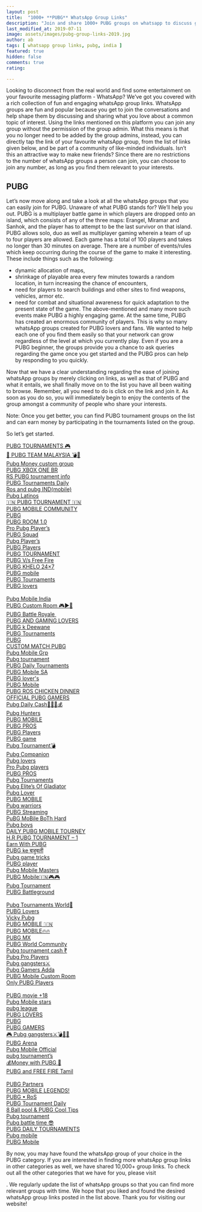 ```yaml
---
layout: post
title:  "1000+ **PUBG** WhatsApp Group Links"
description: "Join and share 1000+ PUBG groups on whatsapp to discuss game strategy or find new friends and players."
last_modified_at: 2019-07-11
image: assets/images/pubg-group-links-2019.jpg
author: ab
tags: [ whatsapp group links, pubg, india ]
featured: true
hidden: false
comments: true
rating:

---
```


Looking to disconnect from the real world and find some entertainment on your favourite messaging platform - WhatsApp? We’ve got you covered with a rich collection of fun and engaging whatsApp group links. WhatsApp groups are fun and popular because you get to join the conversations and help shape them by discussing and sharing what you love about a common topic of interest. Using the links mentioned on this platform you can join any group without the permission of the group admin. What this means is that you no longer need to be added by the group admins, instead, you can directly tap the link of your favourite whatsApp group, from the list of links given below, and be part of a community of like-minded individuals. Isn’t this an attractive way to make new friends? Since there are no restrictions to the number of whatsApp groups a person can join, you can choose to join any number, as long as you find them relevant to your interests.


## PUBG

Let’s now move along and take a look at all the whatsApp groups that you can easily join for PUBG. Unaware of what PUBG stands for? We’ll help you out.
PUBG is a multiplayer battle game in which players are dropped onto an island, which consists of any of the three maps: Erangel, Miramar and Sanhok, and the player has to attempt to be the last survivor on that island. PUBG allows solo, duo as well as multiplayer gaming wherein a team of up to four players are allowed. Each game has a total of 100 players and takes no longer than 30 minutes on average. There are a number of events/rules which keep occurring during the course of the game to make it interesting. These include things such as the following:
-  dynamic allocation of maps,
- shrinkage of playable area every few minutes towards a random location, in turn increasing the chance of encounters,
- need for players to search buildings and other sites to find weapons, vehicles, armor etc.
- need for combat and situational awareness for quick adaptation to the present state of the game.
The above-mentioned and many more such events make PUBG a highly engaging game. At the same time, PUBG has created an enormous community of players. This is why so many whatsApp groups created for PUBG lovers and fans. We wanted to help each one of you find them easily so that your network can grow regardless of the level at which you currently play. Even if you are a PUBG beginner, the groups provide you a chance to ask queries regarding the game once you get started and the PUBG pros can help by responding to you quickly.

Now that we have a clear understanding regarding the ease of joining whatsApp groups by merely clicking on links, as well as that of PUBG and what it entails, we shall finally move on to the list you have all been waiting to browse. Remember, all you need to do is click on the link and join it. As soon as you do so, you will immediately begin to enjoy the contents of the group amongst a community of people who share your interests.

Note: Once you get better, you can find PUBG tournament groups on the list and can earn money by participating in the tournaments listed on the group.

So let’s get started.

<a href="https://chat.whatsapp.com/invite/LgMkdXIc9zN8MfGuC6HsLD" rel="nofollow">PUBG TOURNAMENTS 🎮</a><br />
<a href="https://chat.whatsapp.com/invite/EAYy6MxoXV37XEtZIj8jR4" rel="nofollow">🌸 PUBG TEAM MALAYSIA 💣🔫</a><br />
<a href="https://chat.whatsapp.com/invite/CJSKgJlvHLwAMg6AgrMoqi" rel="nofollow">Pubg Money custom group</a><br />
<a href="https://chat.whatsapp.com/invite/E8NXF3wYcqK202hyFxIx0P" rel="nofollow"> PUBG XBOX ONE BR </a><br />
<a href="https://chat.whatsapp.com/invite/6fysPgEXIaeJXGwTTIk2Sj" rel="nofollow">RS PUBG tournament info</a><br />
<a href="https://chat.whatsapp.com/invite/0l3jIZ5JX2A1pRaPBtXTy8" rel="nofollow">PUBG Tournaments Daily</a><br />
<a href="https://chat.whatsapp.com/invite/3X5xeBF833FHwgeFSCMJ8m" rel="nofollow">Ros and pubg IND(mobile)</a><br />
<a href="https://chat.whatsapp.com/invite/D1NmdsgAGqk6wTf2gpZJgj" rel="nofollow">Pubg Latinos</a><br />
<a href="https://chat.whatsapp.com/invite/JxTlU2LfBnaEIDgWBUdhjP" rel="nofollow">🇮🇳 PUBG TOURNAMENT 🇮🇳</a><br />
<a href="https://chat.whatsapp.com/invite/BRv037dvTImEHndbCBML9H" rel="nofollow">PUBG MOBILE COMMUNITY</a><br />
<a href="https://chat.whatsapp.com/invite/J60X7MZn4OVBKH2OsxDsor" rel="nofollow">PUBG</a><br />
<a href="https://chat.whatsapp.com/invite/FagY79pDSo7GJS1b7LAZtJ" rel="nofollow">PUBG ROOM 1.0</a><br />
<a href="https://chat.whatsapp.com/invite/GE6rxQevOVqGqvQqB2PbhI" rel="nofollow">Pro Pubg Player’s</a><br />
<a href="https://chat.whatsapp.com/invite/1jV9AWXgAZGGzcRL4eFkQH" rel="nofollow">PUBG Squad</a><br />
<a href="https://chat.whatsapp.com/invite/DmKyAqpom65AS8q4bNWng8" rel="nofollow">Pubg Player’s</a><br />
<a href="https://chat.whatsapp.com/invite/2fMsq5W6m0u5mu9kBbdgMz" rel="nofollow">PUBG Players</a><br />
<a href="https://chat.whatsapp.com/invite/IkT7t3TnghW3b6IAM3wu8r" rel="nofollow">PUBG TOURNAMENT</a><br />
<a href="https://chat.whatsapp.com/invite/2fxnO9IF9CHG5jyiepoUMl" rel="nofollow">PUBG V/s Free Fire</a><br />
<a href="https://chat.whatsapp.com/invite/LqlSQOvdb1fHDVLlhdLSaQ" rel="nofollow">PUBG KHELO 24×7</a><br />
<a href="https://chat.whatsapp.com/invite/4Hgt2aRHx2gBkr15HlEEpp" rel="nofollow">PUBG mobile</a><br />
<a href="https://chat.whatsapp.com/invite/J9pktmfMhtn9dbWwdKKTbe" rel="nofollow">PUBG Tournaments</a><br />
<a href="https://chat.whatsapp.com/invite/C5L4OXiu4MQ8wdw77wFI61" rel="nofollow">PUBG lovers</a><br />
<a href="https://chat.whatsapp.com/invite/4eNzcGbrgbuDlMYJaxPB2y" rel="nofollow"></a><br />
<a href="https://chat.whatsapp.com/invite/HZpOOqcwgnDDybfHMni1GF" rel="nofollow">Pubg Mobile India</a><br />
<a href="https://chat.whatsapp.com/invite/Ji7SggOJxHg6Y6XGaQPhPS" rel="nofollow">PUBG Custom Room 🎮▶🔫</a><br />
<a href="https://chat.whatsapp.com/invite/IIvmnCCZrsk5ZTg1dy0kgy" rel="nofollow">PUBG Battle Royale </a><br />
<a href="https://chat.whatsapp.com/invite/EmW4VNRZEhFA7fPruqsRKn" rel="nofollow">PUBG AND GAMING LOVERS</a><br />
<a href="https://chat.whatsapp.com/invite/KWTQPpaSVD0A02T2twlovv" rel="nofollow">PUBG k Deewane</a><br />
<a href="https://chat.whatsapp.com/invite/EgsvkysZwvP4YQPbfhTT7S" rel="nofollow">PUBG Tournaments</a><br />
<a href="https://chat.whatsapp.com/invite/EakI3B2VyH4D86LKNLH3KY" rel="nofollow">PUBG</a><br />
<a href="https://chat.whatsapp.com/invite/1hndTwyh87N9UC7C313DRc" rel="nofollow">CUSTOM MATCH PUBG</a><br />
<a href="https://chat.whatsapp.com/invite/LVjLbCZcqRfEQm5eORjRcF" rel="nofollow">Pubg Mobile Grp</a><br />
<a href="https://chat.whatsapp.com/invite/86qTuj6q4no9IyPFgFmnE4" rel="nofollow">Pubg tournament</a><br />
<a href="https://chat.whatsapp.com/invite/Hd3oculSBSE3vq9xTYSnM3" rel="nofollow">PUBG Daily Tournaments</a><br />
<a href="https://chat.whatsapp.com/invite/11m0FVJVmCvKOAYZgu0PCA" rel="nofollow">PUBG Mobile SA</a><br />
<a href="https://chat.whatsapp.com/invite/4q9y7yoLpST4NATrdM9ruE" rel="nofollow">PUBG lover's</a><br />
<a href="https://chat.whatsapp.com/invite/F1OseUGL0JkCroSPgZSFk3" rel="nofollow">PUBG Mobile</a><br />
<a href="https://chat.whatsapp.com/invite/DuR6DQVYQ4739nd3ThQkHV" rel="nofollow">PUBG ROS CHICKEN DINNER</a><br />
<a href="https://chat.whatsapp.com/invite/IBEuPbiM3ihEsaxaOcnqR0" rel="nofollow">OFFICIAL PUBG GAMERS</a><br />
<a href="https://chat.whatsapp.com/invite/Gr6xFbeFCXH7T93jCCqOzB" rel="nofollow">Pubg Daily Cash💸💸💷💰</a><br />
<a href="https://chat.whatsapp.com/invite/BBKlDddYDvO4xpfQVKIPPj" rel="nofollow">Pubg Hunters</a><br />
<a href="https://chat.whatsapp.com/invite/0bez4si0ICE2lCMyDqKxXi" rel="nofollow">PUBG MOBILE</a><br />
<a href="https://chat.whatsapp.com/invite/1v2TYjfjlg38oUUx88Txui" rel="nofollow">PUBG PROS</a><br />
<a href="https://chat.whatsapp.com/invite/IfsvhIqqKPWHI9vyUuusuM" rel="nofollow">PUBG Players</a><br />
<a href="https://chat.whatsapp.com/invite/E6zErxQ95YnEE4UdaGY7VX" rel="nofollow">PUBG game</a><br />
<a href="https://chat.whatsapp.com/invite/JLmdSEjKNPk6Vd1P4xvLED" rel="nofollow">Pubg Tournament💣</a><br />
<a href="https://chat.whatsapp.com/invite/G2BFpViRyi94cCP2qs5M8u" rel="nofollow">Pubg Companion</a><br />
<a href="https://chat.whatsapp.com/invite/Jvdt6DUTByp4XvQVS6lUvi" rel="nofollow">Pubg lovers </a><br />
<a href="https://chat.whatsapp.com/invite/ESn0d8F6qa0DBsvQ4Lyxdp" rel="nofollow">Pro Pubg players</a><br />
<a href="https://chat.whatsapp.com/invite/KYdOSG22hr12nWRh5Ykugv" rel="nofollow">PUBG PROS</a><br />
<a href="https://chat.whatsapp.com/invite/224ELWAqknU0ZydgpylPf7" rel="nofollow">Pubg Tournaments</a><br />
<a href="https://chat.whatsapp.com/invite/EIrU0xBWGtsGZOmAAu9cgE" rel="nofollow">Pubg Elite’s Of Gladiator</a><br />
<a href="https://chat.whatsapp.com/invite/KfoQu98se7V4H9uVO4lG1s" rel="nofollow">Pubg Lover</a><br />
<a href="https://chat.whatsapp.com/invite/CRMh7jzAy67G3IKfk8K6bq" rel="nofollow">PUBG MOBILE</a><br />
<a href="https://chat.whatsapp.com/invite/CzBHM9YCBMo5mvUtwjhZBP" rel="nofollow">Pubg warriors</a><br />
<a href="https://chat.whatsapp.com/invite/G1NxKS9QpZ8BkTyRWZvNNX" rel="nofollow">PUBG Streaming</a><br />
<a href="https://chat.whatsapp.com/invite/I72aNSIa8Se9Ygt38VyLsN" rel="nofollow">PuBG MoBile BoTh Hard</a><br />
<a href="https://chat.whatsapp.com/invite/DgMHyF9KcERLDz5SkF0BeY" rel="nofollow">Pubg boys</a><br />
<a href="https://chat.whatsapp.com/invite/F3mr33UYJPL3kfwPHV8dAV" rel="nofollow"> DAILY PUBG MOBILE TOURNEY</a><br />
<a href="https://chat.whatsapp.com/invite/BfpvsJAHlGxDcb53XylD0A" rel="nofollow">H.R PUBG TOURNAMENT – 1</a><br />
<a href="https://chat.whatsapp.com/invite/Dyw6fD89YuLGfKPh7fEHW8" rel="nofollow">Earn With PUBG</a><br />
<a href="https://chat.whatsapp.com/invite/IB45mtL1dBl8mFQiCov9eT" rel="nofollow">PUBG ke बाहुबली</a><br />
<a href="https://chat.whatsapp.com/invite/BFLNbFaLPg3CZ5teHUaQne" rel="nofollow">Pubg game tricks</a><br />
<a href="https://chat.whatsapp.com/invite/4pnmdRSVwUQEidpbFdvM3b" rel="nofollow">PUBG player</a><br />
<a href="https://chat.whatsapp.com/invite/BKJgJqLkWXY9yEgWubrqHa" rel="nofollow">Pubg Mobile Masters</a><br />
<a href="https://chat.whatsapp.com/invite/IqNvgKIQt5Q5afhnxYey2j" rel="nofollow"> PUBG Mobile🇮🇳🎮🎮 </a><br />
<a href="https://chat.whatsapp.com/invite/DtnlVRE8h7GIhytzqTWAs7" rel="nofollow">Pubg Tournament</a><br />
<a href="https://chat.whatsapp.com/invite/3dZUukaSUrKGppebMF2Blb" rel="nofollow">PUBG Battleground</a><br />
<a href="https://chat.whatsapp.com/invite/INJInFxMrT6GEtxCtwaBDm" rel="nofollow"></a><br />
<a href="https://chat.whatsapp.com/invite/E9kXClcjIGw6lakbqmA3iQ#" rel="nofollow">Pubg Tournaments World👑</a><br />
<a href="https://chat.whatsapp.com/invite/C5QGQVlolBp3ODCbxaDJgD" rel="nofollow">PUBG Lovers</a><br />
<a href="https://chat.whatsapp.com/invite/D3ljzrL5ICxGBZZC6C5xka" rel="nofollow">Vicky Pubg</a><br />
<a href="https://chat.whatsapp.com/invite/HbFg4VWDpMG5naCHYIpuoa" rel="nofollow">PUBG MOBILE 🇮🇳</a><br />
<a href="https://chat.whatsapp.com/invite/L3vn5Mw4Xtt4HYnjGzgHAL" rel="nofollow">PUBG MOBILE🔥🔥</a><br />
<a href="https://chat.whatsapp.com/invite/LVs1FponzdT8RNgz5tPEQ1" rel="nofollow">PUBG MX</a><br />
<a href="https://chat.whatsapp.com/invite/ARxR36qKRdzISDq2ogvDW1" rel="nofollow">PUBG World Community</a><br />
<a href="https://chat.whatsapp.com/invite/BGYaWxQa3rELOGjCyZvuiz" rel="nofollow">Pubg tournament cash ₹</a><br />
<a href="https://chat.whatsapp.com/invite/B7t6A2T4tp53thBtjwQyu2" rel="nofollow">Pubg Pro Players</a><br />
<a href="https://chat.whatsapp.com/invite/3IV7M62rKQADgRegZ2sQfz" rel="nofollow">Pubg gangsters⚔</a><br />
<a href="https://chat.whatsapp.com/invite/45MFvMqJKbRLQKj50xgxeC" rel="nofollow">Pubg Gamers Adda</a><br />
<a href="https://chat.whatsapp.com/invite/0bxgTC0e3HULDEwFPpGaKs" rel="nofollow">PUBG Mobile Custom Room</a><br />
<a href="https://chat.whatsapp.com/invite/2jVhSUtLbh76vy4q0nAUPR" rel="nofollow">Only PUBG Players</a><br />
<a href="https://chat.whatsapp.com/invite/L6PELYzHuw27rGMwlWKkfa" rel="nofollow"></a><br />
<a href="https://chat.whatsapp.com/invite/BeE8Pg3aXB4IyNHD5Y5dPy" rel="nofollow">PUBG movie +18</a><br />
<a href="https://chat.whatsapp.com/invite/F2mzd7ogorN0ZWE6GdLkCi" rel="nofollow">Pubg Mobile stars</a><br />
<a href="https://chat.whatsapp.com/invite/KzUYdxOYNn46pZDqwUxphi" rel="nofollow">pubg league</a><br />
<a href="https://chat.whatsapp.com/invite/FzO6mZAWF926p04vz0YAbS" rel="nofollow">PUBG LOVERS</a><br />
<a href="https://chat.whatsapp.com/invite/9vk91b0G68gE6yRJPN9YKB" rel="nofollow">PUBG</a><br />
<a href="https://chat.whatsapp.com/invite/Hd6jUtE7DuXGoZLLvm6DuX" rel="nofollow">PUBG GAMERS</a><br />
<a href="https://chat.whatsapp.com/invite/CGgtHv4HeAN4VTD6w5cOoU" rel="nofollow"> 🎮 Pubg gangsters⚔💣🔪🤩 </a><br />
<a href="https://chat.whatsapp.com/invite/CAniJpQaTha1acSa9GYYeu" rel="nofollow">PUBG Arena</a><br />
<a href="https://chat.whatsapp.com/invite/3v5qgBx2q1Y00MM6EkrbDC" rel="nofollow">Pubg Mobile Official</a><br />
<a href="https://chat.whatsapp.com/invite/CuGmLQtYuWz7T8cDIAF9aK" rel="nofollow">pubg tournament’s</a><br />
<a href="https://chat.whatsapp.com/invite/8RSA0IKU7F41qx8Gx80NUV" rel="nofollow">💰Money with PUBG 🔫</a><br />
<a href="https://chat.whatsapp.com/invite/GFb10aIiN2G8KYiekIhJko" rel="nofollow">PUBG and FREE FIRE Tamil</a><br />
<a href="https://chat.whatsapp.com/invite/E3uAoD8AF7E7jqfFhryFkU" rel="nofollow"></a><br />
<a href="https://chat.whatsapp.com/invite/BrAPKAd4PclCYb3CymDXkN" rel="nofollow">PUBG Partners</a><br />
<a href="https://chat.whatsapp.com/invite/DzTl3SwEHWDEyPuYiCcoQh" rel="nofollow"> PUBG MOBILE LEGENDS!</a><br />
<a href="https://chat.whatsapp.com/invite/AqHYhfqxaw53VBNuEmataz" rel="nofollow">PUBG • RoS</a><br />
<a href="https://chat.whatsapp.com/invite/KSzeMT4cbxf8rppTpksrif" rel="nofollow">PUBG Tournament Daily</a><br />
<a href="https://chat.whatsapp.com/invite/Lqcmjwn9RSf8F5f53ekZr7" rel="nofollow">8 Ball pool & PUBG Cool Tips</a><br />
<a href="https://chat.whatsapp.com/invite/23lRtRi06zP625avSew0JO" rel="nofollow">Pubg tournament</a><br />
<a href="https://chat.whatsapp.com/invite/DmCJAmKIgItJkRo1Xh8NDv" rel="nofollow">Pubg battle time 😎</a><br />
<a href="https://chat.whatsapp.com/invite/55V8ZydcGkrAcEGD1aGV3j" rel="nofollow">PUBG DAILY TOURNAMENTS</a><br />
<a href="https://chat.whatsapp.com/invite/Dp61CvgRtTZ2gDEFmND9CH" rel="nofollow">Pubg mobile</a><br />
<a href="https://chat.whatsapp.com/invite/977sy01YQB91Mpm9nrqPbg" rel="nofollow">PUBG Mobile</a><br />

By now, you may have found the whatsApp group of your choice in the PUBG category. If you are interested in finding more whatsApp group links in other categories as well, we have shared 10,000+ group links. To check out all the other categories that we have for you, please visit <main link>. We regularly update the list of whatsApp groups so that you can find more relevant groups with time.
We hope that you liked and found the desired whatsApp group links posted in the list above. Thank you for visiting our website!


